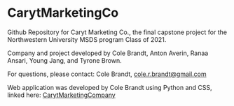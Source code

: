 # CarytMarketingCo
Github Repository for Caryt Marketing Co., the final capstone project for the Northwestern University MSDS program Class of 2021.

Company and project developed by Cole Brandt, Anton Averin, Ranaa Ansari, Young Jang, and Tyrone Brown.


For questions, please contact: Cole Brandt, cole.r.brandt@gmail.com


Web application was developed by Cole Brandt using Python and CSS, linked here: [CarytMarketingCompany](bit.ly/CarytMarketingCompany)
